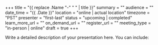 +++
title = "{{ replace .Name "-" " " | title }}"
summary = ""
audience = ""
date_time = "{{ .Date }}"
location = "online | actual location"
timezone = "PST"
presenter = "first-last"
status = "upcoming | completed"
learn_more_url = ""
on_demand_url = ""
register_url = ""
meeting_type = "in-person | online"
draft = true
+++

Write a detailed description of your presentation here. You can include: